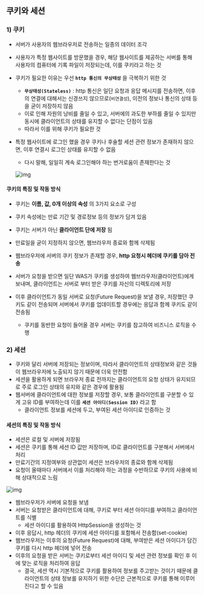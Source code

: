 ## 쿠키와 세션



### 1) 쿠키

- 서버가 사용자의 웹브라우저로 전송하는 일종의 데이터 조각

- 사용자가 특정 웹사이트를 방문했을 경우, 해당 웹사이트를 제공하는 서버를 통해 사용자의 컴퓨터에 기록 파일이 저장되는데, 이를 쿠키라고 하는 것

- 쿠키가 필요한 이유는 우선 __`http 통신의 무상태성`__ 을 극복하기 위한 것

  - __`무상태성(Stateless)`__  : http 통신은 일단 요청과 응답 메시지를 전송하면, 이후의 연결에 대해서는 신경쓰지 않으므로(``비연결성``), 이전의 정보나 통신의 상태 등을 굳이 저장하지 않음
  - 이로 인해 자원의 낭비를 줄일 수 있고, 서버에의 과도한 부하를 줄일 수 있지만 동시에 클라이언트의 상태를 유지할 수 없다는 단점이 있음
  - 따라서 이를 위해 쿠키가 필요한 것

- 특정 웹사이트에 로그인 했을 경우 쿠키나 후술할 세션 관련 정보가 존재하지 않으면, 이후 연결시 로그인 상태를 유지할 수 없음

  - 다시 말해, 일일히 계속 로그인해야 하는 번거로움이 존재한다는 것

  ![img](https://blog.kakaocdn.net/dn/lek9m/btqRlIIvVeE/LukO8Sac8GQ5yEXkVK4tfk/img.png)

#### 쿠키의 특징 및 작동 방식

- 쿠키는 __이름, 값, 0개 이상의 속성__ 의 3가지 요소로 구성
- 쿠키 속성에는 만료 기간 및 경로정보 등의 정보가 담겨 있음
- 쿠키는 서버가 아닌 __클라이언트 단에 저장__ 됨
- 만료일을 굳이 지정하지 않으면, 웹브라우저 종료와 함께 삭제됨
- 웹브라우저에 서버의 쿠키 정보가 존재할 경우, __http 요청시 헤더에 쿠키를 담아 전송__

- 서버가 요청을 받으면 일단 WAS가 쿠키를 생성하여 웹브라우저(클라이언트)에게 보내며, 클라이언트는 서버로 부터 받은 쿠키를 자신의 디렉토리에 저장
- 이후 클라이언트가 동일 서버로 요청(Future Request)을 보낼 경우, 저장했던 쿠키도 같이 전송되며 서버에서 쿠키를 업데이트할 경우에는 응답과 함께 쿠키도 같이 전송됨
  - 쿠키를 동반한 요청이 들어올 경우 서버는 쿠키를 참고하여 비즈니스 로직을 수행



### 2) 세션

- 쿠키와 달리 서버에 저장되는 정보이며, 따라서 클라이언트의 상태정보와 같은 것들이 웹브라우저에 노출되지 않기 때문에 더욱 안전함
- 세션을 활용하게 되면 브라우저 종료 전까지는 클라이언트의 요청 상태가 유지되므로 주로 로그인 상태의 유지와 같은 경우에 활용됨
- 웹서버에 클라이언트에 대한 정보를 저장할 경우, 보통 클라이언트를 구분할 수 있게 고유 ID를 부여하는데 이를 __`세션 아이디(Session ID)`__ 라고 함
  - 클라이언트 정보를 세션에 두고, 부여된 세션 아이디로 인증하는 것



#### 세션의 특징 및 작동 방식

- 세션은 로컬 및 서버에 저장됨
- 세션은 쿠키를 통해 세션 ID 값만 저장하며, ID로 클라이언트를 구분해서 서버에서 처리
- 만료기간의 지정여부와 상관없이 세션은 브라우저의 종료와 함께 삭제됨
- 요청이 올때마다 서버에서 이를 처리해야 하는 과정을 수반하므로 쿠키의 사용에 비해 상대적으로 느림



![img](https://blog.kakaocdn.net/dn/boW0LG/btqRlI9MSfW/j5pkOEr5s85pzeWuLJhg9K/img.png)

- 웹브라우저가 서버에 요청을 보냄
- 서버는 요청받은 클라이언트에 대해, 쿠키로 부터 세션 아이디를 부여하고 클라이언트를 식별
  - 세션 아이디를 활용하여 HttpSession을 생성하는 것
- 이후 응답시, http 헤더의 쿠키에 세션 아이디를 포함해서 전송함(set-cookie)
- 웹브라우저는 이후의 요청(Future Request)에 대해, 부여받은 세션 아이디가 담긴 쿠키를 다시 http 헤더에 넣어 전송
- 이후의 요청을 받은 서버는 쿠키로부터 세션 아이디 및 세션 관련 정보를 확인 후 이에 맞는 로직을 처리하여 응답
  - 결국, 세션 역시 기본적으로 쿠키를 활용하여 정보를 주고받는 것이기 때문에 클라이언트의 상태 정보를 유지하기 위한 수단은 근본적으로 쿠키를 통해 이루어진다고 할 수 있음
